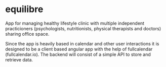 # equilibre

App for managing healthy lifestyle clinic with multiple independent practicioners (psychologists, nutritionists, physical therapists and doctors) sharing office space.

Since the app is heavily based in calendar and other user interactions it is designed to be a client based angular app with the help of fullcalendar (fullcalendar.io). The backend will consist of a simple API to store and retrieve data.
